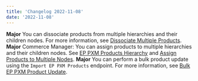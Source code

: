 ```yaml
---
title: 'Changelog 2022-11-08'
date: '2022-11-08'
---
```

**Major** You can dissociate products from multiple hierarchies and their children nodes. For more information, see [Dissociate Multiple Products](/docs/pxm/products/dissociate-multiple-products).
**Major** Commerce Manager: You can assign products to multiple hierarchies and their children nodes. See [EP PXM Products Hierarchy](/docs/pxm/hierarchies/hierarchy) and [Assign Products to Multiple Nodes](/docs/pxm/products/assign-nodes).
**Major** You can perform a bulk product update using the `Import EP PXM Products` endpoint. For more information, see [Bulk EP PXM Product Update](/docs/pxm/products/bulk-product-update-pxm).
